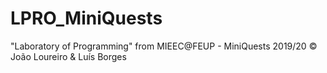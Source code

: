 # LPRO_MiniQuests
"Laboratory of Programming" from MIEEC@FEUP - MiniQuests 2019/20 © João Loureiro &amp; Luís Borges
